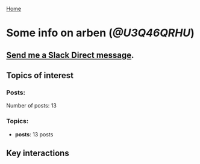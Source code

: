 [Home](https://kelu124.github.io/echommunity/)

# Some info on __arben__ (_@U3Q46QRHU_)


## [Send me a Slack Direct message](https://echopen.slack.com/messages/@arben/).

## Topics of interest

### Posts: 

Number of posts: 13

### Topics:

* __posts__: 13 posts

## Key interactions 


